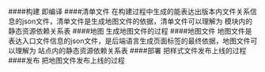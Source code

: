 ####构建
即编译
####清单文件
在构建过程中生成的能表达出版本内文件关系信息的json文件，清单文件是生成地图文件的依据，清单文件可以理解为  模块内的静态资源依赖关系表
####地图
生成地图文件的过程
####地图文件
地图文件是表达入口文件信息的json文件，是后端语言生成页面标签的最终依据，地图文件可以理解为 站点内的静态资源依赖关系表
####部署
把样式文件发布上线的过程
####发布
把地图文件发布上线的过程
